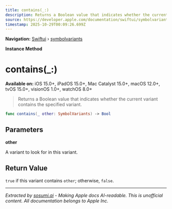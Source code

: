 ```yaml
---
title: contains(_:)
description: Returns a Boolean value that indicates whether the current variant contains the specified variant.
source: https://developer.apple.com/documentation/swiftui/symbolvariants/contains(_:)
timestamp: 2025-10-29T00:09:26.699Z
---
```


**Navigation:** [Swiftui](/documentation/swiftui) › [symbolvariants](/documentation/swiftui/symbolvariants)

**Instance Method**

# contains(_:)

**Available on:** iOS 15.0+, iPadOS 15.0+, Mac Catalyst 15.0+, macOS 12.0+, tvOS 15.0+, visionOS 1.0+, watchOS 8.0+

> Returns a Boolean value that indicates whether the current variant contains the specified variant.

```swift
func contains(_ other: SymbolVariants) -> Bool
```

## Parameters

**other**

A variant to look for in this variant.



## Return Value

`true` if this variant contains `other`; otherwise, `false`.

---

*Extracted by [sosumi.ai](https://sosumi.ai) - Making Apple docs AI-readable.*
*This is unofficial content. All documentation belongs to Apple Inc.*
